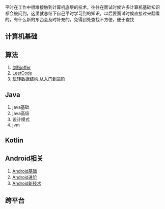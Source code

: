 平时在工作中很难接触到计算机底层的技术，往往在面试时候许多计算机基础知识都会被问到，这里就总结下自己平时学习到的知识，以后要面试时候直接过来翻看的，有什么新的东西会及时补充的，免得到处查找不方便，便于查找

## 计算机基础

## 算法

1. [剑指offer](algorithm/README_剑指offer.md)
2. [LeetCode]()
3. [玩转数据结构 从入门到进阶](algorithm/README_imooc.md)

## Java

1. java基础
2. java高级
3. 设计模式
4. jvm

## Kotlin

## Android相关

1. [Android基础](android/README_Android.md)
2. [Android进阶](android/README_Android.md)
3. [Android新技术](android/README_Android.md)

## 跨平台
